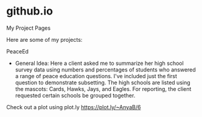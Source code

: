 github.io
=========

My Project Pages

Here are some of my projects:

PeaceEd
* General Idea: Here a client asked me to summarize her high school survey data using numbers and percentages of 
students who answered a range of peace education questions. I've included just the first question 
to demonstrate subsetting. The high schools are listed using the mascots: Cards, Hawks, Jays, and Eagles. For reporting, the client requested certain schools be grouped together. 

Check out a plot using plot.ly
https://plot.ly/~AnyaB/6



